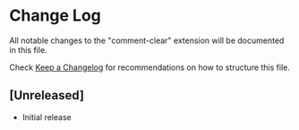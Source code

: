 # Change Log

All notable changes to the "comment-clear" extension will be documented in this file.

Check [Keep a Changelog](http://keepachangelog.com/) for recommendations on how to structure this file.

## [Unreleased]

- Initial release
